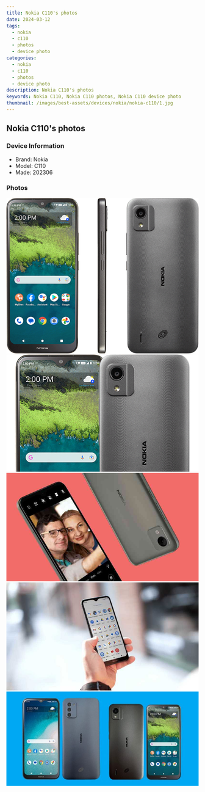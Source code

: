 ```yaml
---
title: Nokia C110's photos
date: 2024-03-12
tags: 
  - nokia
  - c110
  - photos
  - device photo
categories: 
  - nokia
  - c110
  - photos
  - device photo
description: Nokia C110's photos
keywords: Nokia C110, Nokia C110 photos, Nokia C110 device photo
thumbnail: /images/best-assets/devices/nokia/nokia-c110/1.jpg
---
```


## Nokia C110's photos

### Device Information

- Brand: Nokia
- Model: C110
- Made: 202306

### Photos

![/images/best-assets/devices/nokia/nokia-c110/1.jpg](/images/best-assets/devices/nokia/nokia-c110/1.jpg)
![/images/best-assets/devices/nokia/nokia-c110/2.jpg](/images/best-assets/devices/nokia/nokia-c110/2.jpg)
![/images/best-assets/devices/nokia/nokia-c110/3.jpg](/images/best-assets/devices/nokia/nokia-c110/3.jpg)
![/images/best-assets/devices/nokia/nokia-c110/4.jpg](/images/best-assets/devices/nokia/nokia-c110/4.jpg)
![/images/best-assets/devices/nokia/nokia-c110/5.jpg](/images/best-assets/devices/nokia/nokia-c110/5.jpg)
